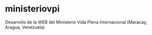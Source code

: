 # ministeriovpi
Desarrollo de la WEB del Ministerio Vida Plena Internacional (Maracay, Aragua, Venezuela)

